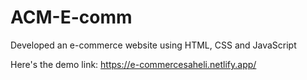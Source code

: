 # ACM-E-comm
Developed an e-commerce website using HTML, CSS and JavaScript

Here's the demo link: https://e-commercesaheli.netlify.app/
